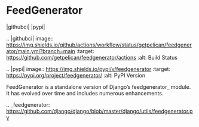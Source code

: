 FeedGenerator
=============

|githubci| |pypi|

.. |githubci| image:: https://img.shields.io/github/actions/workflow/status/getpelican/feedgenerator/main.yml?branch=main
    :target: https://github.com/getpelican/feedgenerator/actions
    :alt: Build Status

.. |pypi| image:: https://img.shields.io/pypi/v/feedgenerator
    :target: https://pypi.org/project/feedgenerator/
    :alt: PyPI Version

FeedGenerator is a standalone version of Django’s feedgenerator_ module.
It has evolved over time and includes numerous enhancements.

.. _feedgenerator: https://github.com/django/django/blob/master/django/utils/feedgenerator.py
